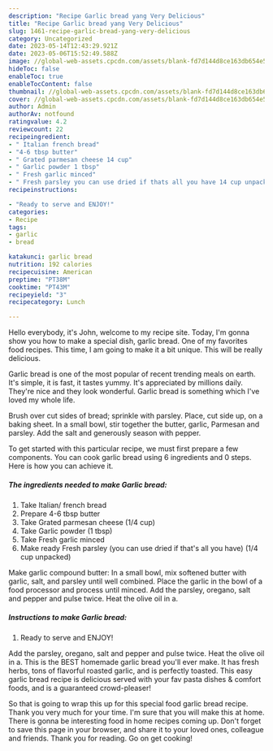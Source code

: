 ```yaml
---
description: "Recipe Garlic bread yang Very Delicious"
title: "Recipe Garlic bread yang Very Delicious"
slug: 1461-recipe-garlic-bread-yang-very-delicious
category: Uncategorized
date: 2023-05-14T12:43:29.921Z
date: 2023-05-06T15:52:49.588Z
image: //global-web-assets.cpcdn.com/assets/blank-fd7d144d8ce163db654e5a02c40b08a2775adb7897d16e4062681dc7e1b2800f.png
hideToc: false
enableToc: true
enableTocContent: false
thumbnail: //global-web-assets.cpcdn.com/assets/blank-fd7d144d8ce163db654e5a02c40b08a2775adb7897d16e4062681dc7e1b2800f.png
cover: //global-web-assets.cpcdn.com/assets/blank-fd7d144d8ce163db654e5a02c40b08a2775adb7897d16e4062681dc7e1b2800f.png
author: Admin
authorAv: notfound
ratingvalue: 4.2
reviewcount: 22
recipeingredient:
- " Italian french bread"
- "4-6 tbsp butter"
- " Grated parmesan cheese 14 cup"
- " Garlic powder 1 tbsp"
- " Fresh garlic minced"
- " Fresh parsley you can use dried if thats all you have 14 cup unpacked"
recipeinstructions:

- "Ready to serve and ENJOY!"
categories:
- Recipe
tags:
- garlic
- bread

katakunci: garlic bread 
nutrition: 192 calories
recipecuisine: American
preptime: "PT38M"
cooktime: "PT43M"
recipeyield: "3"
recipecategory: Lunch

---
```



Hello everybody, it's John, welcome to my recipe site. Today, I'm gonna show you how to make a special dish, garlic bread. One of my favorites food recipes. This time, I am going to make it a bit unique. This will be really delicious.

Garlic bread is one of the most popular of recent trending meals on earth. It's simple, it is fast, it tastes yummy. It's appreciated by millions daily. They're nice and they look wonderful. Garlic bread is something which I've loved my whole life.

Brush over cut sides of bread; sprinkle with parsley. Place, cut side up, on a baking sheet. In a small bowl, stir together the butter, garlic, Parmesan and parsley. Add the salt and generously season with pepper.


To get started with this particular recipe, we must first prepare a few components. You can cook garlic bread using 6 ingredients and 0 steps. Here is how you can achieve it.

<!--inarticleads1-->

##### The ingredients needed to make Garlic bread:

1. Take  Italian/ french bread
1. Prepare 4-6 tbsp butter
1. Take  Grated parmesan cheese (1/4 cup)
1. Take  Garlic powder (1 tbsp)
1. Take  Fresh garlic minced
1. Make ready  Fresh parsley (you can use dried if that&#39;s all you have) (1/4 cup unpacked)


Make garlic compound butter: In a small bowl, mix softened butter with garlic, salt, and parsley until well combined. Place the garlic in the bowl of a food processor and process until minced. Add the parsley, oregano, salt and pepper and pulse twice. Heat the olive oil in a. 

<!--inarticleads2-->

##### Instructions to make Garlic bread:


1. Ready to serve and ENJOY!

Add the parsley, oregano, salt and pepper and pulse twice. Heat the olive oil in a. This is the BEST homemade garlic bread you&#39;ll ever make. It has fresh herbs, tons of flavorful roasted garlic, and is perfectly toasted. This easy garlic bread recipe is delicious served with your fav pasta dishes &amp; comfort foods, and is a guaranteed crowd-pleaser! 

So that is going to wrap this up for this special food garlic bread recipe. Thank you very much for your time. I'm sure that you will make this at home. There is gonna be interesting food in home recipes coming up. Don't forget to save this page in your browser, and share it to your loved ones, colleague and friends. Thank you for reading. Go on get cooking!
